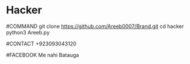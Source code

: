 # Hacker

#COMMAND
git clone https://github.com/Areeb0007/Brand.git
cd hacker
python3 Areeb.py

#CONTACT
+923093043120

#FACEBOOK 
Me nahi Batauga
